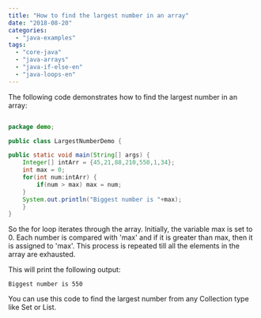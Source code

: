```yaml
---
title: "How to find the largest number in an array"
date: "2018-08-20"
categories: 
  - "java-examples"
tags: 
  - "core-java"
  - "java-arrays"
  - "java-if-else-en"
  - "java-loops-en"
---
```


The following code demonstrates how to find the largest number in an array:

````java

package demo;

public class LargestNumberDemo {

public static void main(String[] args) { 
    Integer[] intArr = {45,21,88,210,550,1,34}; 
    int max = 0; 
    for(int num:intArr) { 
        if(num > max) max = num; 
    } 
    System.out.println("Biggest number is "+max);
    }
}
````

So the for loop iterates through the array. Initially, the variable max is set to 0. Each number is compared with 'max' and if it is greater than max, then it is assigned to 'max'. This process is repeated till all the elements in the array are exhausted.

This will print the following output:

```
Biggest number is 550
```

You can use this code to find the largest number from any Collection type like Set or List.
